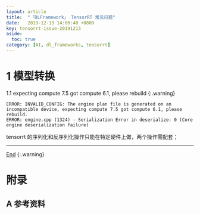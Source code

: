 ```yaml
---
layout: article
title:  "「DLFramework」 TensorRT 常见问题"
date:   2019-12-13 14:00:40 +0800
key: tensorrt-issue-20191213
aside:
  toc: true
category: [AI, dl_frameworks, tensorrt]
---
```

<span id='head'></span>  
>
<!--more-->   

# 1 模型转换
1.1 expecting compute 7.5 got compute 6.1, please rebuild
{:.warning}  
```
ERROR: INVALID_CONFIG: The engine plan file is generated on an incompatible device, expecting compute 7.5 got compute 6.1, please rebuild.
ERROR: engine.cpp (1324) - Serialization Error in deserialize: 0 (Core engine deserialization failure)
```
tensorrt 的序列化和反序列化操作只能在特定硬件上做，两个操作需配套；    

-------------------  
[End](#head)
{:.warning}  




# 附录
## A 参考资料
